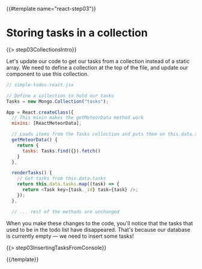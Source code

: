 {{#template name="react-step03"}}

# Storing tasks in a collection

{{> step03CollectionsIntro}}

Let's update our code to get our tasks from a collection instead of a static array. We need to define a collection at the top of the file, and update our component to use this collection.

```js
// simple-todos-react.jsx

// Define a collection to hold our tasks
Tasks = new Mongo.Collection("tasks");

App = React.createClass({
  // This mixin makes the getMeteorData method work
  mixins: [ReactMeteorData],

  // Loads items from the Tasks collection and puts them on this.data.tasks
  getMeteorData() {
    return {
      tasks: Tasks.find({}).fetch()
    }
  },

  renderTasks() {
    // Get tasks from this.data.tasks
    return this.data.tasks.map((task) => {
      return <Task key={task._id} task={task} />;
    });
  },

  // ... rest of the methods are unchanged
```

When you make these changes to the code, you'll notice that the tasks that used to be in the todo list have disappeared. That's because our database is currently empty &mdash; we need to insert some tasks!

{{> step03InsertingTasksFromConsole}}

{{/template}}
